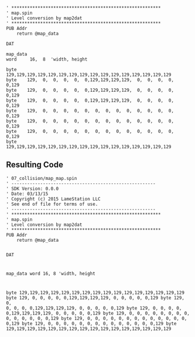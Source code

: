 <pre><code>&#39; *********************************************************
&#39; map.spin
&#39; Level conversion by map2dat
&#39; *********************************************************
PUB Addr
    return @map_data

DAT

map_data
word     16,  8  &#39;width, height

byte    129,129,129,129,129,129,129,129,129,129,129,129,129,129,129,129
byte    129,  0,  0,  0,  0,  0,129,129,129,129,  0,  0,  0,  0,  0,129
byte    129,  0,  0,  0,  0,  0,129,129,129,129,  0,  0,  0,  0,  0,129
byte    129,  0,  0,  0,  0,  0,129,129,129,129,  0,  0,  0,  0,  0,129
byte    129,  0,  0,  0,  0,  0,  0,  0,  0,  0,  0,  0,  0,  0,  0,129
byte    129,  0,  0,  0,  0,  0,  0,  0,  0,  0,  0,  0,  0,  0,  0,129
byte    129,  0,  0,  0,  0,  0,  0,  0,  0,  0,  0,  0,  0,  0,  0,129
byte    129,129,129,129,129,129,129,129,129,129,129,129,129,129,129,129</code></pre>
<h2 id="resulting-code">Resulting Code</h2>
<pre><code>&#39; 07_collision/map_map.spin
&#39; -------------------------------------------------------
&#39; SDK Version: 0.0.0
&#39; Date: 03/13/15
&#39; Copyright (c) 2015 LameStation LLC
&#39; See end of file for terms of use.
&#39; -------------------------------------------------------
&#39; *********************************************************
&#39; map.spin
&#39; Level conversion by map2dat
&#39; *********************************************************
PUB Addr
    return @map_data

DAT

map_data
word     16,  8  &#39;width, height

byte    129,129,129,129,129,129,129,129,129,129,129,129,129,129,129,129
byte    129,  0,  0,  0,  0,  0,129,129,129,129,  0,  0,  0,  0,  0,129
byte    129,  0,  0,  0,  0,  0,129,129,129,129,  0,  0,  0,  0,  0,129
byte    129,  0,  0,  0,  0,  0,129,129,129,129,  0,  0,  0,  0,  0,129
byte    129,  0,  0,  0,  0,  0,  0,  0,  0,  0,  0,  0,  0,  0,  0,129
byte    129,  0,  0,  0,  0,  0,  0,  0,  0,  0,  0,  0,  0,  0,  0,129
byte    129,  0,  0,  0,  0,  0,  0,  0,  0,  0,  0,  0,  0,  0,  0,129
byte    129,129,129,129,129,129,129,129,129,129,129,129,129,129,129,129

</code></pre>
